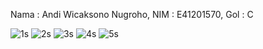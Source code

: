 Nama : Andi Wicaksono Nugroho,
NIM : E41201570,
Gol : C

![1s](https://user-images.githubusercontent.com/75154388/136360989-6d1e9a08-9920-49f5-bd61-757cbdc3dfec.png)
![2s](https://user-images.githubusercontent.com/75154388/136361065-23d266b4-1abe-421d-9a3e-66c83cfd5f5e.png)
![3s](https://user-images.githubusercontent.com/75154388/136361110-0164427b-9675-4653-8745-6257176c4bd1.png)
![4s](https://user-images.githubusercontent.com/75154388/136361171-b12e3262-986e-4a76-ad4a-2bfcdcbfef6c.png)
![5s](https://user-images.githubusercontent.com/75154388/136361229-8348a757-622e-4aaa-bcaf-577b118424a4.png)
